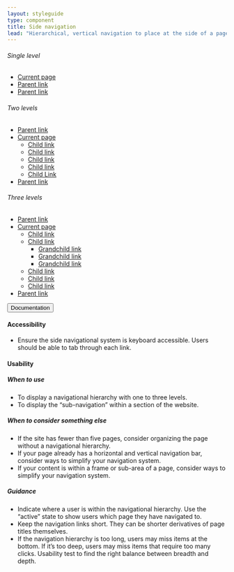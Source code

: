 ```yaml
---
layout: styleguide
type: component
title: Side navigation
lead: "Hierarchical, vertical navigation to place at the side of a page. Note: we are currently developing horizontal navigation and headers for the top of a page"
---
```


<div class="preview">
  
  <h6 class="usa-heading-alt">Single level</h6>
  
  <div class="usa-grid">
    <aside class="usa-width-one-fourth">
      <ul class="usa-sidenav-list">
        <li>
          <a class="usa-current" href="javascript:void(0)">Current page</a>
        </li>
        <li>
          <a href="javascript:void(0)">Parent link</a>
        </li>
        <li>
          <a href="javascript:void(0)">Parent link</a>
        </li>
      </ul>
    </aside>
  </div>

  <h6 class="usa-heading-alt">Two levels</h6>

  <div class="usa-grid">
    <aside class="usa-width-one-fourth">
      <ul class="usa-sidenav-list">
        <li>
          <a href="javascript:void(0)">Parent link</a>
        </li>
        <li>
          <a class="usa-current" href="javascript:void(0)">Current page</a>
          <ul class="usa-sidenav-sub_list">
            <li>
              <a href="javascript:void(0)">Child link</a>
            </li>
            <li>
              <a href="javascript:void(0)">Child link</a>
            </li>
            <li>
              <a href="javascript:void(0)">Child link</a>
            </li>
            <li>
              <a href="javascript:void(0)">Child link</a>
            </li>
            <li>
              <a class="usa-current" href="javascript:void(0)">Child Link</a>
            </li>
          </ul>
        </li>
        <li>
          <a href="javascript:void(0)">Parent link</a>
        </li>
      </ul>
    </aside>
  </div>

  <h6 class="usa-heading-alt">Three levels</h6>

  <div class="usa-grid">
    <aside class="usa-width-one-fourth">
      <ul class="usa-sidenav-list">
        <li>
          <a href="javascript:void(0)">Parent link</a>
        </li>
        <li>
          <a class="usa-current" href="javascript:void(0)">Current page</a>
          <ul class="usa-sidenav-sub_list">
            <li>
              <a href="javascript:void(0)">Child link</a>
            </li>
            <li>
              <a href="javascript:void(0)">Child link</a>
              <ul class="usa-sidenav-sub_list">
                <li>
                  <a href="javascript:void(0)">Grandchild link</a>
                </li>
                <li>
                  <a href="javascript:void(0)">Grandchild link</a>
                </li>
                <li>
                  <a class="usa-current" href="javascript:void(0)">Grandchild link</a>
                </li>
              </ul>
            </li>
            <li>
              <a href="javascript:void(0)">Child link</a>
            </li>
            <li>
              <a href="javascript:void(0)">Child link</a>
            </li>
            <li>
              <a href="javascript:void(0)">Child link</a>
            </li>
          </ul>
        </li>
        <li>
          <a href="javascript:void(0)">Parent link</a>
        </li>
      </ul>
    </aside>
  </div>

</div>

<div class="usa-accordion-bordered usa-accordion-docs">
  <button class="usa-button-unstyled usa-accordion-button"
      aria-expanded="true" aria-controls="collapsible-0">
    Documentation
  </button>
  <div id="collapsible-0" aria-hidden="false" class="usa-accordion-content">
    <h4 class="usa-heading">Accessibility</h4>
    <ul class="usa-content-list">
      <li>Ensure the side navigational system is keyboard accessible. Users should be able to tab through each link.</li>
    </ul>
    <h4 class="usa-heading">Usability</h4>
    <h5>When to use</h5>
    <ul class="usa-content-list">
      <li>To display a navigational hierarchy with one to three levels.</li>
      <li>To display the “sub-navigation” within a section of the website.</li>
    </ul>
    <h5>When to consider something else</h5>
    <ul class="usa-content-list">
      <li>If the site has fewer than five pages, consider organizing the page without a navigational hierarchy.</li>
      <li>If your page already has a horizontal and vertical navigation bar, consider ways to simplify your navigation system.</li>
      <li>If your content is within a frame or sub-area of a page, consider ways to simplify your navigation system.</li>
    </ul>
    <h5>Guidance</h5>
    <ul class="usa-content-list">
      <li>Indicate where a user is within the navigational hierarchy. Use the “active” state to show users which page they have navigated to.</li>
      <li>Keep the navigation links short. They can be shorter derivatives of page titles themselves.</li>
      <li>If the navigation hierarchy is too long, users may miss items at the bottom. If it’s too deep, users may miss items that require too many clicks. Usability test to find the right balance between breadth and depth.</li>
    </ul>
  </div>
</div>

